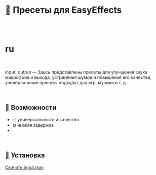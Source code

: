 # 🌟 Пресеты для EasyEffects

<br><br>
 
# ru

<br>

input, output — Здесь представлены пресеты для улучшения звука микрофона и выхода, устранения шумов и повышения его качества, универсальные пресеты подходят для игр, музыки и т. д.

<br>

## 🚀 Возможности

- ✅ универсальность и качество
- ⚙️ низкая задержка
- 
<br>

## 🧰 Установка

[Скачать input.json](https://raw.githubusercontent.com/cppandpython/EasyEffects/e203fc565efef529270113eb89cb27248349c562/input.json)

